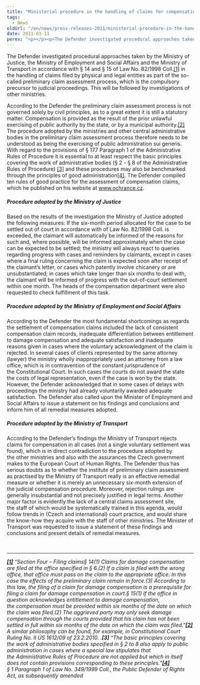 ```yaml
---
title: "Ministerial procedure in the handling of claims for compensation for unlawful rulings"
tags:
  - News
oldUrl: "/en/news/press-releases-2011/ministerial-procedure-in-the-handling-of-claims-for-compensation-for-unlawful-rulings/"
date: 2011-01-11
perex: "<p></p><p>The Defender investigated procedural approaches taken by the Ministry of Justice, the Ministry of Employment and Social Affairs and the Ministry of Transport in the handling of claims for compensation for unlawful rulings or improper official procedure on the part of authorities</p>"
---
```


<!-- imported from the old website -->

<p>The Defender investigated procedural approaches taken by the Ministry of Justice, the Ministry of Employment and Social Affairs and the Ministry of Transport in accordance with § 14 and § 15 of Law No. 82/1998 Coll.<a href="typo3/#_ftn1" style="mso-footnote-id: ftn1" name="_ftnref1">[1]</a> in the handling of claims filed by physical and legal entities as part of the so-called preliminary claim assessment process, which is the compulsory precursor to judicial proceedings. This will be followed by investigations of other ministries.</p><p>According to the Defender the preliminary claim assessment process is not governed solely by civil principles, as to a great extent it is still a statutory matter. Compensation is provided as the result of the prior unlawful exercising of public authority by the state, or by a municipal authority.<a href="typo3/#_ftn2" style="mso-footnote-id: ftn2" name="_ftnref2">[2]</a> The procedure adopted by the ministries and other central administrative bodies in the preliminary claim assessment process therefore needs to be understood as being the exercising of public administration sui generis. With regard to the provisions of § 177 Paragraph 1 of the Administrative Rules of Procedure it is essential to at least respect the basic principles covering the work of administrative bodies (§ 2 - § 8 of the Administrative Rules of Procedure) <a href="typo3/#_ftn3" style="mso-footnote-id: ftn3" name="_ftnref3">[3]</a> and these procedures may also be benchmarked through the principles of good administration<a href="typo3/#_ftn4" style="mso-footnote-id: ftn4" name="_ftnref4">[4]</a>. The Defender compiled ten rules of good practice for the assessment of compensation claims, which he published on his website at <a href="http://www.ochrance.cz/">www.ochrance.cz</a>.  </p><h5>Procedure adopted by the Ministry of Justice<p></p></h5><p>Based on the results of the investigation the Ministry of Justice adopted the following measures: If the six-month period allocated for the case to be settled out of court in accordance with of Law No. 82/1998 Coll. is exceeded, the claimant will automatically be informed of the reasons for such and, where possible, will be informed approximately when the case can be expected to be settled; the ministry will always react to queries regarding progress with cases and reminders by claimants, except in cases where a final ruling concerning the claim is expected soon after receipt of the claimant’s letter, or cases which patently involve chicanery or are unsubstantiated; in cases which take longer than six months to deal with, the claimant will be informed of progress with the out-of-court settlement within one month. The heads of the compensation department were also requested to check fulfillment of this task.</p><h5>Procedure adopted by the Ministry of Employment and Social Affairs <p></p></h5><p>According to the Defender the most fundamental shortcomings as regards the settlement of compensation claims included the lack of consistent compensation claim records, inadequate differentiation between entitlement to damage compensation and adequate satisfaction and inadequate reasons given in cases where the voluntary acknowledgment of the claim is rejected. In several cases of clients represented by the same attorney (lawyer) the ministry wholly inappropriately used an attorney from a law office, which is in contravention of the constant jurisprudence of the Constitutional Court. In such cases the courts do not award the state the costs of legal representation, even if the case is won by the state. However, the Defender acknowledged that in some cases of delays with proceedings the ministry had already voluntarily awarded adequate satisfaction. The Defender also called upon the Minister of Employment and Social Affairs to issue a statement on his findings and conclusions and inform him of all remedial measures adopted. </p><h5>Procedure adopted by the Ministry of Transport<p></p></h5><p>According to the Defender’s findings the Ministry of Transport rejects claims for compensation in all cases (not a single voluntary settlement was found), which is in direct contradiction to the procedure adopted by the other ministries and also with the assurances the Czech government makes to the European Court of Human Rights. The Defender thus has serious doubts as to whether the institute of preliminary claim assessment as practised by the Ministry of Transport really is an effective remedial measure or whether it is merely an unnecessary six-month extension of the judicial compensation procedure. Moreover, rejection rulings are generally insubstantial and not precisely justified in legal terms. Another major factor is evidently the lack of a central claims assessment site, the staff of which would be systematically trained in this agenda, would follow trends in (Czech and international) court practice, and would share the know-how they acquire with the staff of other ministries. The Minister of Transport was requested to issue a statement of these findings and conclusions and present details of remedial measures.</p><br /><hr /><p><a href="typo3/#_ftnref1" style="mso-footnote-id: ftn1" name="_ftn1"><b><i>[1]</i></b></a><i> “Section Four – Filing claims</i><i>§ 14</i><i>(1) Claims for damage compensation are filed at the office specified in § 6.</i><i>(2) If a claim is filed with the wrong office, that office must pass on the claim to the appropriate office. In this case the effects of the preliminary claim remain in force.</i><i>(3) According to this law, the filing of a claim for damage compensation is a prerequisite for filing a claim for damage compensation in court.</i><i>§ 15</i><i>(1) If the office in question acknowledges entitlement to damage compensation, the compensation must be provided within six months of the date on which the claim was filed.</i><i>(2) The aggrieved party may only seek damage compensation through the courts provided that his claim has not been settled in full within six months of the date on which the claim was filed.”</i><a href="typo3/#_ftnref2" style="mso-footnote-id: ftn2" name="_ftn2"><b><i>[2]</i></b></a><i> A similar philosophy can be found, for example, in Constitutional Court Ruling No. II ÚS 1612/09 of 23.2.2010. .</i><b><i>[3]</i></b><i> “The basic principles covering the work of administrative bodies specified in § 2 to 8 also apply to public administration in cases where a special law stipulates that the Administrative Rules of Procedure are not applied but which in itself does not contain provisions corresponding to these principles.”</i><a href="typo3/#_ftnref4" style="mso-footnote-id: ftn4" name="_ftn4"><b><i>[4]</i></b></a><i> § 1 Paragraph 1 of Law No. 349/1999 Coll., the Public Defender of Rights Act, as subsequently amended</i></p><p></p><p></p><p></p><p></p><p></p><p></p><p></p><p></p><p></p><p></p><p></p><p></p>
